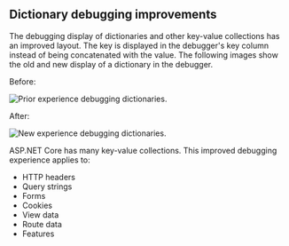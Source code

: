 ## Dictionary debugging improvements

The debugging display of dictionaries and other key-value collections has an improved layout. The key is displayed in the debugger's key column instead of being concatenated with the value. The following images show the old and new display of a dictionary in the debugger.

Before:

![Prior experience debugging dictionaries.](https://github.com/dotnet/release-notes-drafts/assets/1874516/fac8289b-9e76-4de0-99ce-c043870dd027)

After: 

![New experience debugging dictionaries.](https://github.com/dotnet/release-notes-drafts/assets/1874516/52553a6d-532a-406d-bc13-91e25d1216b8)

ASP.NET Core has many key-value collections. This improved debugging experience applies to:

- HTTP headers
- Query strings
- Forms
- Cookies
- View data
- Route data
- Features
